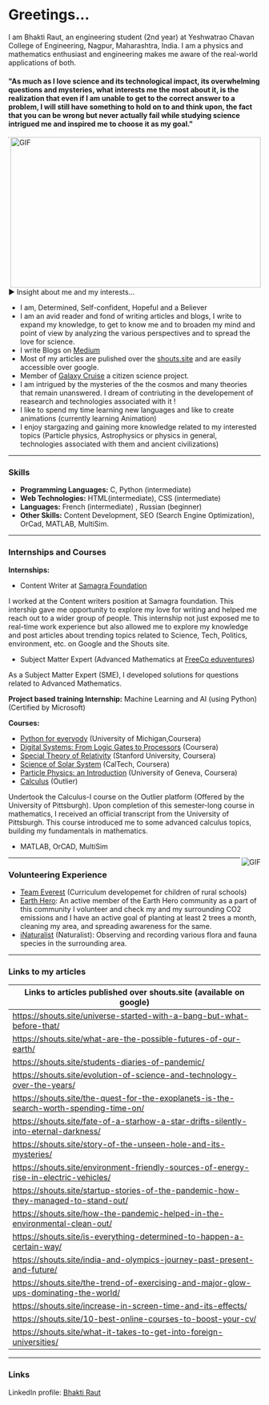 # Greetings...
I am Bhakti Raut, an engineering student (2nd year) at Yeshwatrao Chavan College of Engineering, Nagpur, Maharashtra, India. I am a physics and mathematics enthusiast and engineering makes me aware of the real-world applications of both. 
#### "As much as I love science and its technological impact, its overwhelming questions and mysteries, what interests me the most about it, is the realization that even if I am unable to get to the correct answer to a problem, I will still have something to hold on to and think upon, the fact that you can be wrong but never actually fail while studying science intrigued me and inspired me to choose it as my goal."

<img align="right" alt="GIF" src="https://github.com/Bhaktiraut02/My-Articles-Blogs-and-Interests-and-more.../blob/main/Header_The_coevolution_of_particle_physics_and_computing.jpeg" width="500" height="300"/>

------------
▶ Insight about me and my interests...
- I am, Determined, Self-confident, Hopeful and a Believer   
- I am an avid reader and fond of writing articles and blogs, I write to expand my knowledge, to get to know me and to broaden my mind and point of view by analyzing the various perspectives and to spread the love for science.
- I write Blogs on [Medium](https://medium.com/@rautbhakti0088)
- Most of my articles are pulished over the [shouts.site](https://shouts.site/) and are easily accessible over google.
- Member of [Galaxy Cruise](https://galaxycruise.mtk.nao.ac.jp/en/) a citizen science project. 
- I am intrigued by the mysteries of the the cosmos and many theories that remain unanswered. I dream of contriuting in the developement of reasearch and technologies associated with it ! 
- I like to spend my time learning new languages and like to create animations (currently learning Animation)
- I enjoy stargazing and gaining more knowledge related to my interested topics (Particle physics, Astrophysics or physics in general, technologies associated with them and ancient civilizations)


------------
### Skills
- **Programming Languages:** C, Python (intermediate)
- **Web Technologies:** HTML(intermediate), CSS (intermediate)
- **Languages:** French (intermediate) , Russian (beginner)
- **Other Skills:** Content Development, SEO (Search Engine Optimization), OrCad, MATLAB, MultiSim.


 ------------
 ### Internships and Courses
**Internships:** 
- Content Writer at [Samagra Foundation](https://samagrafoundation.com/)

I worked at the Content writers position at Samagra foundation. This intership gave me opportunity to explore my love for writing and helped me reach out to a wider group of people. This internship not just exposed me to real-time work experience but also allowed me to explore my knowledge and post articles about trending topics related to Science, Tech, Politics, environment, etc. on Google and the Shouts site. 
- Subject Matter Expert (Advanced Mathematics at [FreeCo eduventures](http://www.freeco.co.in/))

As a Subject Matter Expert (SME), I developed solutions for questions related to Advanced Mathematics.

**Project based training Internship:**  Machine Learning and AI (using Python)(Certified by Microsoft)

**Courses:** 
- [Python for eyeryody](https://www.coursera.org/specializations/python) (University of Michigan,Coursera)
- [Digital Systems: From Logic Gates to Processors](https://www.coursera.org/learn/digital-systems?) (Coursera)
- [Special Theory of Relativity](https://www.coursera.org/learn/einstein-relativity?=) (Stanford University, Coursera)
- [Science of Solar System](https://www.coursera.org/learn/solar-system) (CalTech, Coursera)
- [Particle Physics: an Introduction](https://www.coursera.org/learn/particle-physics?) (University of Geneva, Coursera)
- [Calculus](https://www.outlier.org/products/calculus-i) (Outlier)

Undertook the Calculus-I course on the Outlier platform (Offered by the University of Pittsburgh). Upon completion of this semester-long course in mathematics, I received an official transcript from the University of Pittsburgh. This course introduced me to some advanced calculus topics, building my fundamentals in mathematics.
- MATLAB, OrCAD, MultiSim

<img align="right" alt="GIF" src="https://github.com/Bhaktiraut02/My-Articles-Blogs-and-Interests-and-more.../blob/main/stylized-volunteers-help-charity-sharing-260nw-1766931404.jpg" />

------------
### Volunteering Experience
- [Team Everest](https://www.teameverest.ngo/about) (Curriculum developemet for children of rural schools)
- [Earth Hero](https://www.earthhero.org/):  An active member of the Earth Hero community as a part of this community I volunteer and check my and my surrounding CO2 emissions and I have an active goal of planting at least 2 trees a month, cleaning my area, and spreading awareness for the same.
- [iNaturalist](https://www.inaturalist.org/) (Naturalist):  Observing and recording various flora and fauna species in the surrounding area.

------------
### Links to my articles
| Links to articles published over shouts.site (available on google) |
| ------------- |
|https://shouts.site/universe-started-with-a-bang-but-what-before-that/ |
|https://shouts.site/what-are-the-possible-futures-of-our-earth/ |
|https://shouts.site/students-diaries-of-pandemic/ |
|https://shouts.site/evolution-of-science-and-technology-over-the-years/ |
|https://shouts.site/the-quest-for-the-exoplanets-is-the-search-worth-spending-time-on/ |
|https://shouts.site/fate-of-a-starhow-a-star-drifts-silently-into-eternal-darkness/ |
|https://shouts.site/story-of-the-unseen-hole-and-its-mysteries/ |
|https://shouts.site/environment-friendly-sources-of-energy-rise-in-electric-vehicles/ |
|https://shouts.site/startup-stories-of-the-pandemic-how-they-managed-to-stand-out/ |
|https://shouts.site/how-the-pandemic-helped-in-the-environmental-clean-out/ |
|https://shouts.site/is-everything-determined-to-happen-a-certain-way/ |
|https://shouts.site/india-and-olympics-journey-past-present-and-future/ |
|https://shouts.site/the-trend-of-exercising-and-major-glow-ups-dominating-the-world/ |
|https://shouts.site/increase-in-screen-time-and-its-effects/ |
|https://shouts.site/10-best-online-courses-to-boost-your-cv/ |
|https://shouts.site/what-it-takes-to-get-into-foreign-universities/ |

------------
### Links 
LinkedIn profile: [Bhakti Raut](https://www.linkedin.com/in/bhakti-raut-57888b227)


